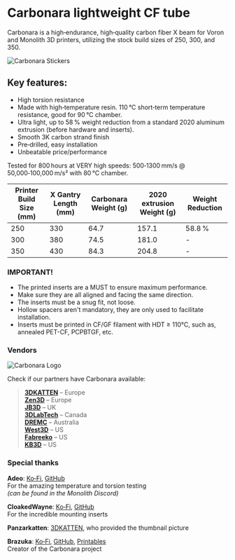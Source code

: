# Carbonara lightweight CF tube

Carbonara is a high‑endurance, high‑quality carbon fiber X beam for Voron and Monolith 3D printers, utilizing the stock build sizes of 250, 300, and 350.

![Carbonara Stickers](https://i.imgur.com/Q5H2WDR.png)

## Key features:

- High torsion resistance  
- Made with high‑temperature resin. 110 °C short‑term temperature resistance, good for 90 °C chamber.  
- Ultra light, up to 58 % weight reduction from a standard 2020 aluminum extrusion (before hardware and inserts).  
- Smooth 3K carbon strand finish  
- Pre‑drilled, easy installation  
- Unbeatable price/performance  

Tested for 800 hours at VERY high speeds: 500‑1300 mm/s @ 50,000‑100,000 m/s² with 80 °C chamber.

Printer Build Size (mm) | X Gantry Length (mm) | Carbonara Weight (g) | 2020 extrusion Weight (g) | Weight Reduction
--- | --- | --- | --- | ---
250 | 330 | 64.7 | 157.1 | 58.8 %  
300 | 380 | 74.5 | 181.0 | -  
350 | 430 | 84.3 | 204.8 | -  

### IMPORTANT!

- The printed inserts are a MUST  to ensure maximum performance. 
- Make sure they are all aligned and facing the same direction.
- The inserts must be a snug fit, not loose.
- Hollow spacers aren't mandatory, they are only used to facilitate installation.
- Inserts must be printed in CF/GF filament with HDT ≥ 110°C, such as, annealed PET-CF, PCPBTGF, etc.

### Vendors

![Carbonara Logo](https://i.imgur.com/S3z5tVU.png)


Check if our partners have Carbonara available:

> **[3DKATTEN](https://3dkatten.se/)** – Europe  
> **[Zen3D](https://shop.zen3d.hu/)** – Europe  
> **[JB3D](https://jb3d.uk/)** – UK  
> **[3DLabTech](https://www.3dlabtech.ca/)** – Canada  
> **[DREMC](https://store.dremc.com.au/)** – Australia  
> **[West3D](https://west3d.com/)** – US  
> **[Fabreeko](https://www.fabreeko.com/)** – US  
> **[KB3D](https://kb-3d.com/store/)** – US  

### Special thanks

**Adeo**: [Ko‑Fi](https://ko-fi.com/the_adeo), [GitHub](https://github.com/TheAdeo)  
For the amazing temperature and torsion testing  
_(can be found in the Monolith Discord)_

**CloakedWayne**: [Ko‑Fi](https://ko-fi.com/monolith), [GitHub](https://github.com/CloakedWayne)  
For the incredible mounting inserts

**Panzarkatten**: [3DKATTEN](https://3dkatten.se/), who provided the thumbnail picture

**Brazuka**: [Ko‑Fi](https://ko-fi.com/Brazuka), [GitHub](https://github.com/Brazuka-1), [Printables](https://www.printables.com/model/1327701-carbonara-lightweight-cf-tube)  
Creator of the Carbonara project









 
